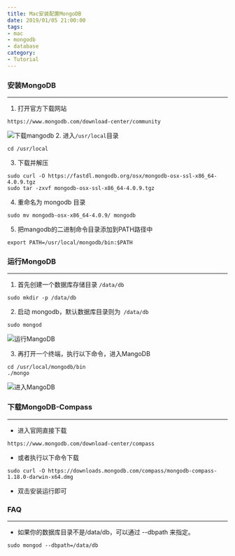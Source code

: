 ```yaml
---
title: Mac安装配置MongoDB
date: 2019/01/05 21:00:00
tags: 
- mac
- mongodb
- database
category: 
- Tutorial
---
```


### 安装MongoDB
---
1. 打开官方下载网站

```shell script
https://www.mongodb.com/download-center/community
```

<!-- more -->

![下载mangodb](http://p1.pstatp.com/origin/pgc-image/c05c636c30f4402b8f7276b7488d6a22)
2. 进入`/usr/local`目录

```shell script
cd /usr/local
```

3. 下载并解压

```shell script
sudo curl -O https://fastdl.mongodb.org/osx/mongodb-osx-ssl-x86_64-4.0.9.tgz
sudo tar -zxvf mongodb-osx-ssl-x86_64-4.0.9.tgz
```
4. 重命名为 mongodb 目录

```shell script
sudo mv mongodb-osx-x86_64-4.0.9/ mongodb
```
5. 把mangodb的二进制命令目录添加到PATH路径中

```shell script
export PATH=/usr/local/mongodb/bin:$PATH
```
### 运行MongoDB
---
1. 首先创建一个数据库存储目录 `/data/db`

```shell script
sudo mkdir -p /data/db
```
2. 启动 mongodb，默认数据库目录则为` /data/db`

```shell script
sudo mongod
```

![运行MangoDB](http://p1.pstatp.com/origin/pgc-image/59887aa4ae4e4f3f9e2e173f34007896)

3. 再打开一个终端，执行以下命令，进入MangoDB

```shell script
cd /usr/local/mongodb/bin
./mongo
```
![进入MangoDB](http://p1.pstatp.com/origin/pgc-image/6edb6c25cb904c6f96bc079a83019cf0)

### 下载MongoDB-Compass
---
- 进入官网直接下载

```shell script
https://www.mongodb.com/download-center/compass
```
- 或者执行以下命令下载

```shell script
sudo curl -O https://downloads.mongodb.com/compass/mongodb-compass-1.18.0-darwin-x64.dmg
```
- 双击安装运行即可

### FAQ
---
- 如果你的数据库目录不是/data/db，可以通过 --dbpath 来指定。

```shell script
sudo mongod --dbpath=/data/db
```
